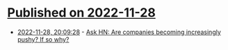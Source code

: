 # [Published on 2022-11-28](index.md)

* [2022-11-28, 20:09:28](https://news.ycombinator.com/item?id=33778840) - [Ask HN: Are companies becoming increasingly pushy? If so why?](https://news.ycombinator.com/item?id=33778840)
